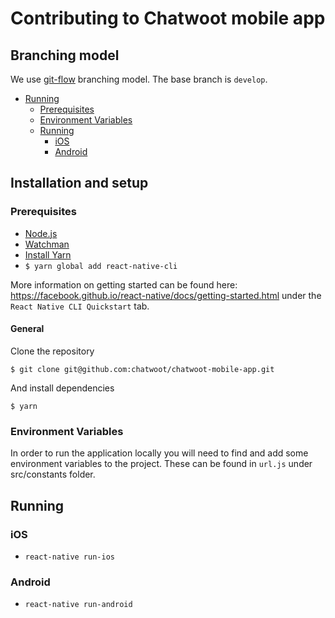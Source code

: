 # Contributing to Chatwoot mobile app

## Branching model

We use [git-flow](https://nvie.com/posts/a-successful-git-branching-model/) branching model. The base branch is `develop`.


- [Running](#running)
  - [Prerequisites](#prerequisites)
  - [Environment Variables](#environment-variables)
  - [Running](#running-1)
    - [iOS](#ios)
    - [Android](#android)

## Installation and setup

### Prerequisites

- [Node.js](https://nodejs.org/en/download/)
- [Watchman](https://facebook.github.io/watchman/docs/install.html)
- [Install Yarn](https://yarnpkg.com/en/docs/install)
- `$ yarn global add react-native-cli`

More information on getting started can be found here: https://facebook.github.io/react-native/docs/getting-started.html under the `React Native CLI Quickstart` tab.

#### General

Clone the repository

`$ git clone git@github.com:chatwoot/chatwoot-mobile-app.git`

And install dependencies

`$ yarn`

### Environment Variables

In order to run the application locally you will need to find and add some environment variables to the project. These can be found in `url.js` under src/constants folder.

## Running

### iOS

- `react-native run-ios`

### Android

- `react-native run-android`
